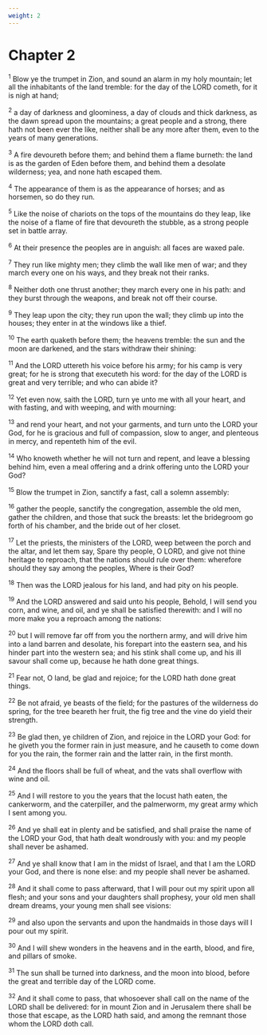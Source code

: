 ```yaml
---
weight: 2
---
```


# Chapter 2

<sup>1</sup> Blow ye the trumpet in Zion, and sound an alarm in my holy mountain; let all the inhabitants of the land tremble: for the day of the LORD cometh, for it is nigh at hand; 

<sup>2</sup> a day of darkness and gloominess, a day of clouds and thick darkness, as the dawn spread upon the mountains; a great people and a strong, there hath not been ever the like, neither shall be any more after them, even to the years of many generations. 

<sup>3</sup> A fire devoureth before them; and behind them a flame burneth: the land is as the garden of Eden before them, and behind them a desolate wilderness; yea, and none hath escaped them. 

<sup>4</sup> The appearance of them is as the appearance of horses; and as horsemen, so do they run. 

<sup>5</sup> Like the noise of chariots on the tops of the mountains do they leap, like the noise of a flame of fire that devoureth the stubble, as a strong people set in battle array. 

<sup>6</sup> At their presence the peoples are in anguish: all faces are waxed pale. 

<sup>7</sup> They run like mighty men; they climb the wall like men of war; and they march every one on his ways, and they break not their ranks. 

<sup>8</sup> Neither doth one thrust another; they march every one in his path: and they burst through the weapons, and break not off their course. 

<sup>9</sup> They leap upon the city; they run upon the wall; they climb up into the houses; they enter in at the windows like a thief. 

<sup>10</sup> The earth quaketh before them; the heavens tremble: the sun and the moon are darkened, and the stars withdraw their shining: 

<sup>11</sup> And the LORD uttereth his voice before his army; for his camp is very great; for he is strong that executeth his word: for the day of the LORD is great and very terrible; and who can abide it? 

<sup>12</sup> Yet even now, saith the LORD, turn ye unto me with all your heart, and with fasting, and with weeping, and with mourning: 

<sup>13</sup> and rend your heart, and not your garments, and turn unto the LORD your God, for he is gracious and full of compassion, slow to anger, and plenteous in mercy, and repenteth him of the evil. 

<sup>14</sup> Who knoweth whether he will not turn and repent, and leave a blessing behind him, even a meal offering and a drink offering unto the LORD your God? 

<sup>15</sup> Blow the trumpet in Zion, sanctify a fast, call a solemn assembly: 

<sup>16</sup> gather the people, sanctify the congregation, assemble the old men, gather the children, and those that suck the breasts: let the bridegroom go forth of his chamber, and the bride out of her closet. 

<sup>17</sup> Let the priests, the ministers of the LORD, weep between the porch and the altar, and let them say, Spare thy people, O LORD, and give not thine heritage to reproach, that the nations should rule over them: wherefore should they say among the peoples, Where is their God? 

<sup>18</sup> Then was the LORD jealous for his land, and had pity on his people. 

<sup>19</sup> And the LORD answered and said unto his people, Behold, I will send you corn, and wine, and oil, and ye shall be satisfied therewith: and I will no more make you a reproach among the nations: 

<sup>20</sup> but I will remove far off from you the northern army, and will drive him into a land barren and desolate, his forepart into the eastern sea, and his hinder part into the western sea; and his stink shall come up, and his ill savour shall come up, because he hath done great things. 

<sup>21</sup> Fear not, O land, be glad and rejoice; for the LORD hath done great things. 

<sup>22</sup> Be not afraid, ye beasts of the field; for the pastures of the wilderness do spring, for the tree beareth her fruit, the fig tree and the vine do yield their strength. 

<sup>23</sup> Be glad then, ye children of Zion, and rejoice in the LORD your God: for he giveth you the former rain in just measure, and he causeth to come down for you the rain, the former rain and the latter rain, in the first month. 

<sup>24</sup> And the floors shall be full of wheat, and the vats shall overflow with wine and oil. 

<sup>25</sup> And I will restore to you the years that the locust hath eaten, the cankerworm, and the caterpiller, and the palmerworm, my great army which I sent among you. 

<sup>26</sup> And ye shall eat in plenty and be satisfied, and shall praise the name of the LORD your God, that hath dealt wondrously with you: and my people shall never be ashamed. 

<sup>27</sup> And ye shall know that I am in the midst of Israel, and that I am the LORD your God, and there is none else: and my people shall never be ashamed. 

<sup>28</sup> And it shall come to pass afterward, that I will pour out my spirit upon all flesh; and your sons and your daughters shall prophesy, your old men shall dream dreams, your young men shall see visions: 

<sup>29</sup> and also upon the servants and upon the handmaids in those days will I pour out my spirit. 

<sup>30</sup> And I will shew wonders in the heavens and in the earth, blood, and fire, and pillars of smoke. 

<sup>31</sup> The sun shall be turned into darkness, and the moon into blood, before the great and terrible day of the LORD come. 

<sup>32</sup> And it shall come to pass, that whosoever shall call on the name of the LORD shall be delivered: for in mount Zion and in Jerusalem there shall be those that escape, as the LORD hath said, and among the remnant those whom the LORD doth call. 


